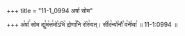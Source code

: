 +++
title = "11-1_0994 अर्षा सोम"

+++
अ꣡र्षा꣢ सोम द्यु꣣म꣡त्त꣢मो꣣ऽभि꣡ द्रोणा꣢꣯नि रो꣡रु꣢वत्। सी꣢द꣣न्यो꣢नौ꣣ व꣢ने꣣ष्वा꣢ ॥ 11-1:0994 ॥